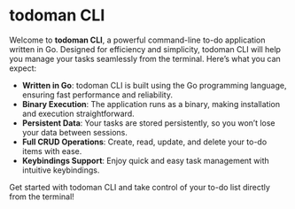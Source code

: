 # todoman CLI

Welcome to **todoman CLI**, a powerful command-line to-do application written in Go. Designed for efficiency and simplicity, todoman CLI will help you manage your tasks seamlessly from the terminal. Here’s what you can expect:

- **Written in Go**: todoman CLI is built using the Go programming language, ensuring fast performance and reliability.
- **Binary Execution**: The application runs as a binary, making installation and execution straightforward.
- **Persistent Data**: Your tasks are stored persistently, so you won’t lose your data between sessions.
- **Full CRUD Operations**: Create, read, update, and delete your to-do items with ease.
- **Keybindings Support**: Enjoy quick and easy task management with intuitive keybindings.

Get started with todoman CLI and take control of your to-do list directly from the terminal!